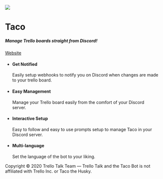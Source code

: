 ![](https://tacobot.app/logo_happy.svg)

# Taco
##### Manage Trello boards straight from Discord!
[Website](https://tacobot.app)

- #### Get Notified
  Easily setup webhooks to notify you on Discord when changes are made to your trello board.
- #### Easy Management
  Manage your Trello board easily from the comfort of your Discord server.
- #### Interactive Setup
  Easy to follow and easy to use prompts setup to manage Taco in your Discord server.
- #### Multi-language
  Set the language of the bot to your liking.

Copyright © 2020 Trello Talk Team — Trello Talk and the Taco Bot is not affiliated with Trello Inc. or Taco the Husky.

